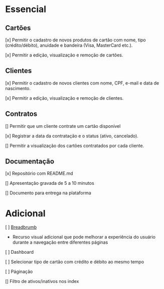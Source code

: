 # Essencial

## Cartões

[x] Permitir o cadastro de novos produtos de cartão com nome, tipo (crédito/débito), anuidade e bandeira (Visa, MasterCard etc.).

[x] Permitir a edição, visualização e remoção de cartões.

## Clientes

[x] Permitir o cadastro de novos clientes com nome, CPF, e-mail e data de nascimento.

[x] Permitir a edição, visualização e remoção de clientes.

## Contratos

[] Permitir que um cliente contrate um cartão disponível

[x] Registrar a data da contratação e o status (ativo, cancelado).

[] Permitir a visualização dos cartões contratados por cada cliente.

## Documentação

[x] Repositório com README.md

[] Apresentação gravada de 5 a 10 minutos

[] Documento para entrega na plataforma

# Adicional

[ ] [Breadbrumb](https://tailwindcss.com/plus/ui-blocks/application-ui/navigation/breadcrumbs#component-09fbe246cb968a4ab03a97c5da4947ee)

- Recurso visual adicional que pode melhorar a experiência do usuário durante a navegação entre diferentes páginas

[ ] Dashboard

[ ] Selecionar tipo de cartão com crédito e débito ao mesmo tempo

[ ] Páginação

[] Filtro de ativos/inativos nos index
